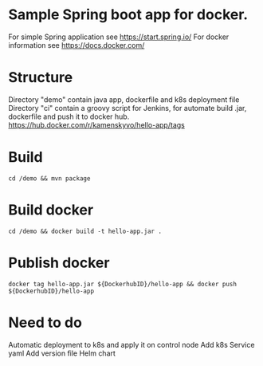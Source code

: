 # Sample Spring boot app for docker.

For simple Spring application see https://start.spring.io/
For docker information see https://docs.docker.com/

# Structure

Directory "demo" contain java app, dockerfile and k8s deployment file
Directory "ci" contain a groovy script for Jenkins, for automate build .jar, dockerfile and push it to docker hub. 
https://hub.docker.com/r/kamenskyvo/hello-app/tags

# Build

`cd /demo && mvn package`

# Build docker

`cd /demo && docker build -t hello-app.jar .`

# Publish docker

`docker tag hello-app.jar ${DockerhubID}/hello-app && docker push ${DockerhubID}/hello-app `

# Need to do
Automatic deployment to k8s and apply it on control node
Add k8s Service yaml
Add version file
Helm chart
